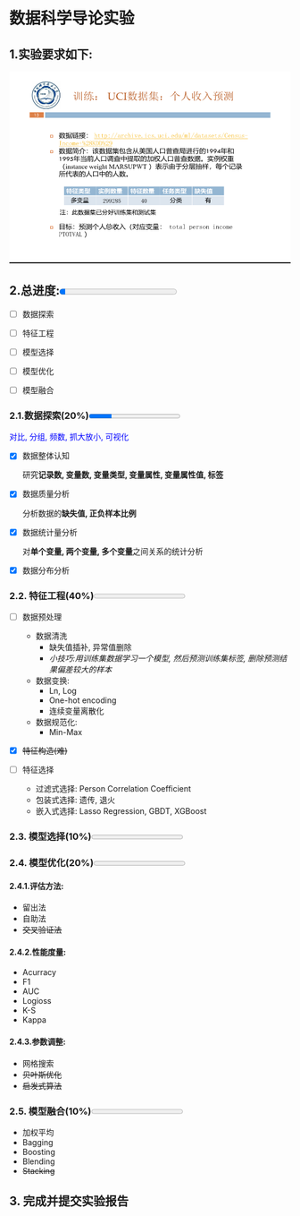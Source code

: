 # 数据科学导论实验

## 1.实验要求如下:



![](./requirement.png)

## 2.总进度:<progress value="5" max="100"></progress>

- [ ] 数据探索
- [ ] 特征工程
- [ ] 模型选择
- [ ] 模型优化
- [ ] 模型融合



### 2.1.数据探索(20%)<progress value="5" max="20"></progress>

<font color="blue">对比, 分组, 频数, 抓大放小, 可视化</font>

- [x] 数据整体认知

  研究**记录数, 变量数, 变量类型, 变量属性, 变量属性值, 标签**

- [x] 数据质量分析

  分析数据的**缺失值,  正负样本比例**

- [x] 数据统计量分析

  对**单个变量, 两个变量, 多个变量**之间关系的统计分析

- [x] 数据分布分析

  

### 2.2. 特征工程(40%)<progress value="0" max="30"></progress>

- [ ] 数据预处理
	- 数据清洗
		- 缺失值插补, 异常值删除
		- *小技巧:用训练集数据学习一个模型, 然后预测训练集标签, 删除预测结果偏差较大的样本*
	- 数据变换:
		- Ln, Log
		- One-hot encoding
		- 连续变量离散化
	- 数据规范化:
		- Min-Max
- [x] ~~特征构造(难)~~
	
- [ ] 特征选择
	- 过滤式选择: Person Correlation Coefficient
	- 包装式选择: 遗传, 退火
	- 嵌入式选择: Lasso Regression, GBDT, XGBoost

### 2.3. 模型选择(10%)<progress value="0" max="10"></progress>

### 2.4. 模型优化(20%)<progress value="0" max="30"></progress>

#### 2.4.1.评估方法:
- 留出法
- 自助法
- ~~交叉验证法~~

#### 2.4.2.性能度量:
- Acurracy
- F1
- AUC
- Logioss
- K-S
- Kappa

#### 2.4.3.参数调整:
- 网格搜索
- ~~贝叶斯优化~~
- ~~启发式算法~~
### 2.5. 模型融合(10%)<progress value="0" max="10"></progress>

- 加权平均
- Bagging
- Boosting
- Blending
- ~~Stacking~~

## 3. 完成并提交实验报告



